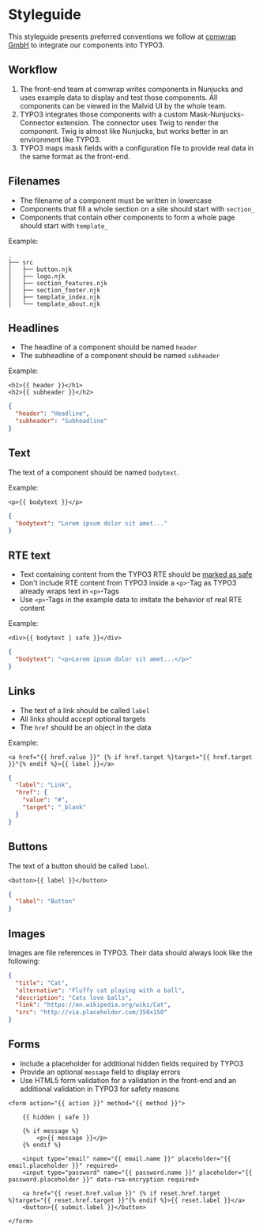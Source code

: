 # Styleguide

This styleguide presents preferred conventions we follow at [comwrap GmbH](http://comwrap.com) to integrate our components into TYPO3.

## Workflow

1. The front-end team at comwrap writes components in Nunjucks and uses example data to display and test those components. All components can be viewed in the Malvid UI by the whole team.
2. TYPO3 integrates those components with a custom Mask-Nunjucks-Connector extension. The connector uses Twig to render the component. Twig is almost like Nunjucks, but works better in an environment like TYPO3.
3. TYPO3 maps mask fields with a configuration file to provide real data in the same format as the front-end.

## Filenames

- The filename of a component must be written in lowercase
- Components that fill a whole section on a site should start with `section_`
- Components that contain other components to form a whole page should start with `template_`

Example:

```
.
├── src
│   ├── button.njk
│   ├── logo.njk
│   ├── section_features.njk
│   ├── section_footer.njk
│   ├── template_index.njk
│   └── template_about.njk
```

## Headlines

- The headline of a component should be named `header`
- The subheadline of a component should be named `subheader`

Example:

```njk
<h1>{{ header }}</h1>
<h2>{{ subheader }}</h2>
```

```json
{
  "header": "Headline",
  "subheader": "Subheadline"
}
```

## Text

The text of a component should be named `bodytext`.

Example:

```njk
<p>{{ bodytext }}</p>
```

```json
{
  "bodytext": "Lorem ipsum dolor sit amet..."
}
```

## RTE text

- Text containing content from the TYPO3 RTE should be [marked as safe](https://mozilla.github.io/nunjucks/templating.html#safe)
- Don't include RTE content from TYPO3 inside a `<p>`-Tag as TYPO3 already wraps text in `<p>`-Tags
- Use `<p>`-Tags in the example data to imitate the behavior of real RTE content

Example:

```njk
<div>{{ bodytext | safe }}</div>
```

```json
{
  "bodytext": "<p>Lorem ipsum dolor sit amet...</p>"
}
```

## Links

- The text of a link should be called `label`
- All links should accept optional targets
- The `href` should be an object in the data

Example:

```njk
<a href="{{ href.value }}" {% if href.target %}target="{{ href.target }}"{% endif %}>{{ label }}</a>
```

```json
{
  "label": "Link",
  "href": {
    "value": "#",
    "target": "_blank"
  }
}
```

## Buttons

The text of a button should be called `label`.

```njk
<button>{{ label }}</button>
```

```json
{
  "label": "Button"
}
```

## Images

Images are file references in TYPO3. Their data should always look like the following:

```json
{
  "title": "Cat",
  "alternative": "Fluffy cat playing with a ball",
  "description": "Cats love balls",
  "link": "https://en.wikipedia.org/wiki/Cat",
  "src": "http://via.placeholder.com/350x150"
}
```

## Forms

- Include a placeholder for additional hidden fields required by TYPO3
- Provide an optional `message` field to display errors
- Use HTML5 form validation for a validation in the front-end and an additional validation in TYPO3 for safety reasons

```njk
<form action="{{ action }}" method="{{ method }}">

	{{ hidden | safe }}

	{% if message %}
		<p>{{ message }}</p>
	{% endif %}

	<input type="email" name="{{ email.name }}" placeholder="{{ email.placeholder }}" required>
	<input type="password" name="{{ password.name }}" placeholder="{{ password.placeholder }}" data-rsa-encryption required>

	<a href="{{ reset.href.value }}" {% if reset.href.target %}target="{{ reset.href.target }}"{% endif %}>{{ reset.label }}</a>
	<button>{{ submit.label }}</button>

</form>
```